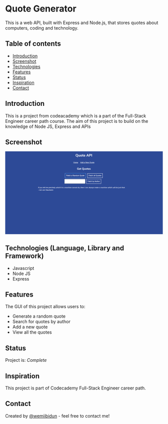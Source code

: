 # Quote Generator
This is a web API, built with Express and Node.js, that stores quotes about computers, coding and technology.

## Table of contents
* [Introduction](#introduction)
* [Screenshot](#screenshot)
* [Technologies](#technologies)
* [Features](#features)
* [Status](#status)
* [Inspiration](#inspiration)
* [Contact](#contact)

## Introduction
This is a project from codeacademy which is a part of the Full-Stack Engineer career path course. The aim of this project is to build on the knowledge of Node JS, Express and APIs

## Screenshot
![Sample image](https://github.com/wemiibidun/quote_api/blob/main/public/quote_api.png)

## Technologies (Language, Library and Framework)
* Javascript
* Node JS
* Express

## Features
The GUI of this project allows users to:
* Generate a random quote
* Search for quotes by author
* Add a new quote
* View all the quotes

## Status
Project is: _Complete_

## Inspiration
This project is part of Codecademy Full-Stack Engineer career path.

## Contact
Created by [@wemiibidun](https://twitter.com/wemiibidun/) - feel free to contact me!

